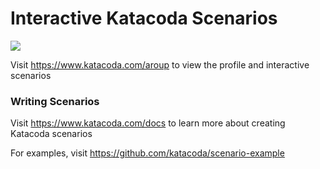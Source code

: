 # Interactive Katacoda Scenarios

[![](http://shields.katacoda.com/katacoda/aroup/count.svg)](https://www.katacoda.com/aroup "Get your profile on Katacoda.com")

Visit https://www.katacoda.com/aroup to view the profile and interactive scenarios

### Writing Scenarios
Visit https://www.katacoda.com/docs to learn more about creating Katacoda scenarios

For examples, visit https://github.com/katacoda/scenario-example
